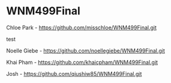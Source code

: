 # WNM499Final

Chloe Park - https://github.com/misschloe/WNM499Final.git

test

Noelle Giebe - https://github.com/noellegiebe/WNM499Final.git

Khai Pham - https://github.com/khaicpham/WNM499Final.git

Josh - https://github.com/qiushiw85/WNM499Final.git

